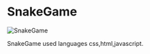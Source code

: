 # SnakeGame
![SnakeGame](https://user-images.githubusercontent.com/105380414/168457299-05d0bd37-a8a0-49e9-8991-97cd7bc7f7ea.png)


SnakeGame used languages css,html,javascript.
